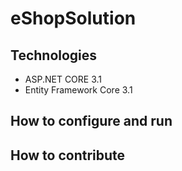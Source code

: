 # eShopSolution
## Technologies
- ASP.NET CORE 3.1
- Entity Framework Core 3.1
## How to configure and run
## How to contribute 